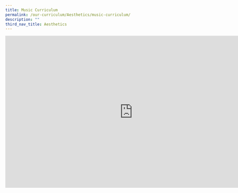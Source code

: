```yaml
---
title: Music Curriculum
permalink: /our-curriculum/Aesthetics/music-curriculum/
description: ""
third_nav_title: Aesthetics
---
```

<iframe allowfullscreen="true" height="479" width="800" frameborder="0" src="https://docs.google.com/presentation/d/e/2PACX-1vSn5cMowPrDgASqbbPi4Zq3-Zi8OlW-3DO0rDti4nIhGDGEwyxZ-2HX80RuxhKQPpOGICnWWNrkehdv/embed?start=true&amp;loop=true&amp;delayms=3000"></iframe>